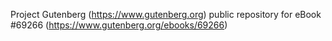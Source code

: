 Project Gutenberg (https://www.gutenberg.org) public repository for eBook #69266 (https://www.gutenberg.org/ebooks/69266)
